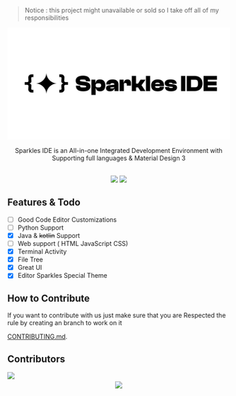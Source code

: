 > Notice :
> this project might unavailable or sold so I take off all of my responsibilities 

<div align="center">
  <img src="bannersp.png" style="width: 45rem; height: auto;"/>
  <p>Sparkles IDE is an All-in-one Integrated Development Environment 
with Supporting full languages & Material Design 3</p>
  <br>

  <img src="https://m3-markdown-badges.vercel.app/stars/12/2/sparkleside/sparkles-app">
 <img src="https://m3-markdown-badges.vercel.app/issues/12/2/sparkleside/sparkles-app">
</div>

## Features &amp; Todo
- [ ] Good Code Editor Customizations
- [ ] Python Support
- [x] Java & ~~kotlin~~ Support
- [ ] Web support ( HTML JavaScript CSS)
- [x] Terminal Activity
- [x] File Tree
- [x] Great UI
- [x] Editor Sparkles Special Theme 

## How to Contribute
<p>If you want to contribute with us just make sure that you are Respected the rule by creating an branch to work on it </p>

[CONTRIBUTING.md](CONTRIBUTING.md).

## Contributors 
<a href="https://github.com/SparklesIDE/Sparkles-App/graphs/contributors">
  <img src="https://contrib.rocks/image?repo=SparklesIDE/Sparkles-App" />
</a>

<div style="text-align: center">
<img src="https://ziadoua.github.io/m3-Markdown-Badges/badges/LicenceGPLv3/licencegplv32.svg" align="center"></div>
